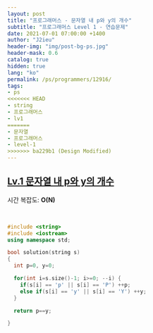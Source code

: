 ```yaml
---
layout: post
title: "프로그래머스 - 문자열 내 p와 y의 개수"
subtitle: "프로그래머스 Level 1 - 연습문제"
date: 2021-07-01 07:00:00 +1400
author: "J2ieu"
header-img: "img/post-bg-ps.jpg"
header-mask: 0.6
catalog: true
hidden: true
lang: "ko"
permalink: /ps/programmers/12916/
tags:
- ps
<<<<<<< HEAD
- string
- 프로그래머스
- lv1
=======
- 문자열
- 프로그래머스
- level-1
>>>>>>> ba229b1 (Design Modified)
---
```


## [Lv.1 문자열 내 p와 y의 개수](https://programmers.co.kr/learn/courses/30/lessons/12916)

시간 복잡도: **O(N)**

<br> 

```cpp
#include <string>
#include <iostream>
using namespace std;

bool solution(string s)
{
  int p=0, y=0;

  for(int i=s.size()-1; i>=0; --i) {
    if(s[i] == 'p' || s[i] == 'P') ++p;
    else if(s[i] == 'y' || s[i] == 'Y') ++y;
  }

  return p==y;

}
```